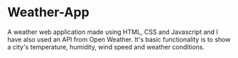 # Weather-App
A weather web application made using HTML, CSS and Javascript and I have also used an API from Open Weather.
It's basic functionality is to show a city's temperature, humidity, wind speed and weather conditions.
